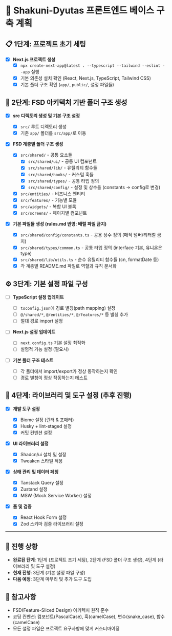 # 🚀 Shakuni-Dyutas 프론트엔드 베이스 구축 계획

## 📋 1단계: 프로젝트 초기 세팅

- [x] **Next.js 프로젝트 생성**
  - [x] `npx create-next-app@latest . --typescript --tailwind --eslint --app` 실행
  - [x] 기본 의존성 설치 확인 (React, Next.js, TypeScript, Tailwind CSS)
  - [x] 기본 폴더 구조 확인 (`app/`, `public/`, 설정 파일들)

## 📁 2단계: FSD 아키텍처 기반 폴더 구조 생성

- [x] **src 디렉토리 생성 및 기본 구조 설정**

  - [x] `src/` 루트 디렉토리 생성
  - [x] 기존 `app/` 폴더를 `src/app/`로 이동

- [x] **FSD 계층별 폴더 구조 생성**

  - [x] `src/shared/` - 공통 요소들
    - [x] `src/shared/ui/` - 공통 UI 컴포넌트
    - [x] `src/shared/lib/` - 유틸리티 함수들
    - [x] `src/shared/hooks/` - 커스텀 훅들
    - [x] `src/shared/types/` - 공통 타입 정의
    - [x] `src/shared/config/` - 설정 및 상수들 (constants → config로 변경)
  - [x] `src/entities/` - 비즈니스 엔티티
  - [x] `src/features/` - 기능별 모듈
  - [x] `src/widgets/` - 복합 UI 블록
  - [x] `src/screens/` - 페이지별 컴포넌트

- [x] **기본 파일들 생성 (rules.md 반영: 배럴 파일 금지)**
  - [x] `src/shared/config/constants.ts` - 공용 상수 정의 (매직 넘버/리터럴 금지)
  - [x] `src/shared/types/common.ts` - 공통 타입 정의 (interface 기본, 유니온은 type)
  - [x] `src/shared/lib/utils.ts` - 순수 유틸리티 함수들 (cn, formatDate 등)
  - [x] 각 계층별 README.md 파일로 역할과 규칙 문서화

## ⚙️ 3단계: 기본 설정 파일 구성

- [ ] **TypeScript 설정 업데이트**

  - [ ] `tsconfig.json`에 경로 별칭(path mapping) 설정
  - [ ] `@/shared/*`, `@/entities/*`, `@/features/*` 등 별칭 추가
  - [ ] 절대 경로 import 설정

- [ ] **Next.js 설정 업데이트**

  - [ ] `next.config.ts` 기본 설정 최적화
  - [ ] 실험적 기능 설정 (필요시)

- [ ] **기본 폴더 구조 테스트**
  - [ ] 각 폴더에서 import/export가 정상 동작하는지 확인
  - [ ] 경로 별칭이 정상 작동하는지 테스트

## 🔧 4단계: 라이브러리 및 도구 설정 (추후 진행)

- [x] **개발 도구 설정**

  - [x] Biome 설정 (린터 & 포매터)
  - [x] Husky + lint-staged 설정
  - [x] 커밋 컨벤션 설정

- [x] **UI 라이브러리 설정**

  - [x] Shadcn/ui 설치 및 설정
  - [x] Tweakcn 스타일 적용

- [x] **상태 관리 및 데이터 페칭**

  - [x] Tanstack Query 설정
  - [x] Zustand 설정
  - [x] MSW (Mock Service Worker) 설정

- [x] **폼 및 검증**

  - [x] React Hook Form 설정
  - [x] Zod 스키마 검증 라이브러리 설정

<!-- TODO
- [ ] **테스팅 및 스토리북**

  - [ ] Vitest 설정
  - [ ] Playwright 설정
  - [ ] Storybook 설정

- [ ] **인증**
  - [ ] Google OAuth 설정

-->

---

## 📝 진행 상황

- **완료된 단계**: 1단계 (프로젝트 초기 세팅), 2단계 (FSD 폴더 구조 생성), 4단계 (라이브러리 및 도구 설정)
- **현재 진행**: 3단계 (기본 설정 파일 구성)
- **다음 예정**: 3단계 마무리 및 추가 도구 도입

## 📌 참고사항

- FSD(Feature-Sliced Design) 아키텍처 원칙 준수
- 코딩 컨벤션: 컴포넌트(PascalCase), 훅(camelCase), 변수(snake_case), 함수(camelCase)
- 모든 설정 파일은 프로젝트 요구사항에 맞게 커스터마이징

